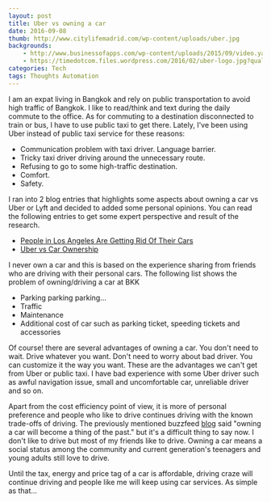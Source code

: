 ```yaml
---
layout: post
title: Uber vs owning a car
date: 2016-09-08
thumb: http://www.citylifemadrid.com/wp-content/uploads/uber.jpg
backgrounds: 
    - http://www.businessofapps.com/wp-content/uploads/2015/09/video.yahoofinance.com@40d2db72-2976-37c8-b12d-b4858de5bb20_FULL.jpg
    - https://timedotcom.files.wordpress.com/2016/02/uber-logo.jpg?quality=75&strip=color&w=1100
categories: Tech    
tags: Thoughts Automation
---
```


I am an expat living in Bangkok and rely on public transportation to avoid high traffic of Bangkok. I like to read/think and text during the daily commute to the office. As for commuting to a destination disconnected to train or bus, I have to use public taxi to get there. Lately, I've been using Uber instead of public taxi service for these reasons:

* Communication problem with taxi driver. Language barrier.
* Tricky taxi driver driving around the unnecessary route.
* Refusing to go to some high-traffic destination.
* Comfort.
* Safety.

I ran into 2 blog entries that highlights some aspects about owning a car vs Uber or Lyft and decided to added some personal opinions. You can read the following entries to get some expert perspective and result of the research.

* [People in Los Angeles Are Getting Rid Of Their Cars](https://t.co/Ob1XclTPxD)
* [Uber vs Car Ownership](http://blog.samaltman.com/uber-vs-car-ownership)

I never own a car and this is based on the experience sharing from friends who are driving with their personal cars. The following list shows the problem of owning/driving a car at BKK

* Parking parking parking...
* Traffic 
* Maintenance 
* Additional cost of car such as parking ticket, speeding tickets and accessories

Of course! there are several advantages of owning a car. You don't need to wait. Drive whatever you want. Don't need to worry about bad driver. You can customize it the way you want. These are the advantages we can't get from Uber or public taxi. I have bad experience with some Uber driver such as awful navigation issue, small and uncomfortable car, unreliable driver and so on.

Apart from the cost efficiency point of view, it is more of personal preference and people who like to drive continues driving with the known trade-offs of driving. The previously mentioned buzzfeed [blog](https://t.co/Ob1XclTPxD) said "owning a car will become a thing of the past." but it's a difficult thing to say now. I don't like to drive but most of my friends like to drive. Owning a car means a social status among the community and current generation's teenagers and young adults still love to drive. 

Until the tax, energy and price tag of a car is affordable, driving craze will continue driving and people like me will keep using car services. As simple as that...